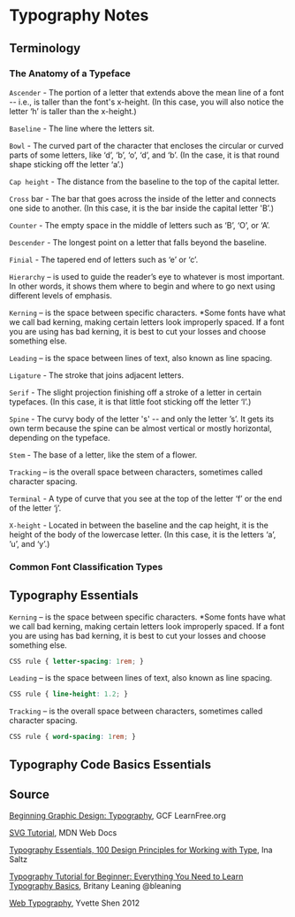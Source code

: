 # Typography Notes

## Terminology
### The Anatomy of a Typeface
`Ascender` - The portion of a letter that extends above the mean line of a font -- i.e., is taller than the font's x-height. (In this case, you will also notice the letter ‘h’ is taller than the x-height.)

`Baseline` - The line where the letters sit.

`Bowl` - The curved part of the character that encloses the circular or curved parts of some letters, like ‘d’, ‘b’, ‘o’, ‘d’, and ‘b’. (In the case, it is that round shape sticking off the letter ‘a’.)

`Cap height` - The distance from the baseline to the top of the capital letter.

`Cross` bar - The bar that goes across the inside of the letter and connects one side to another. (In this case, it is the bar inside the capital letter 'B’.)

`Counter` - The empty space in the middle of letters such as ‘B’, ‘O’, or ‘A’.

`Descender` - The longest point on a letter that falls beyond the baseline.

`Finial` - The tapered end of letters such as ‘e’ or ‘c’.

`Hierarchy` – is used to guide the reader’s eye to whatever is most important. In other words, it shows them where to begin and where to go next using different levels of emphasis.

`Kerning` – is the space between specific characters. *Some fonts have what we call bad kerning, making certain letters look improperly spaced. If a font you are using has bad kerning, it is best to cut your losses and choose something else.

`Leading` – is the space between lines of text, also known as line spacing.

`Ligature` - The stroke that joins adjacent letters.

`Serif` - The slight projection finishing off a stroke of a letter in certain typefaces. (In this case, it is that little foot sticking off the letter ‘l’.)

`Spine` - The curvy body of the letter 's' -- and only the letter ’s’. It gets its own term because the spine can be almost vertical or mostly horizontal, depending on the typeface.

`Stem` - The base of a letter, like the stem of a flower.

`Tracking` – is the overall space between characters, sometimes called character spacing.

`Terminal` - A type of curve that you see at the top of the letter ‘f’ or the end of the letter ‘j’.

`X-height` - Located in between the baseline and the cap height, it is the height of the body of the lowercase letter. (In this case, it is the letters ‘a’, ’u’, and ‘y’.)

### Common Font Classification Types



## Typography Essentials
`Kerning` – is the space between specific characters. *Some fonts have what we call bad kerning, making certain letters look improperly spaced. If a font you are using has bad kerning, it is best to cut your losses and choose something else.
```css
CSS rule { letter-spacing: 1rem; }
```

`Leading` – is the space between lines of text, also known as line spacing.
```css
CSS rule { line-height: 1.2; }
```

`Tracking` – is the overall space between characters, sometimes called character spacing.
```css
CSS rule { word-spacing: 1rem; }
```

## Typography Code Basics Essentials

## Source
[Beginning Graphic Design: Typography](https://edu.gcfglobal.org/en/beginning-graphic-design/typography/1/ ), GCF LearnFree.org

[SVG Tutorial](https://developer.mozilla.org/en-US/docs/Web/SVG/Tutorial), MDN Web Docs

[Typography Essentials, 100 Design Principles for Working with Type](https://www.goodreads.com/book/show/6832833-typography-essentials), Ina Saltz

[Typography Tutorial for Beginner: Everything You Need to Learn Typography Basics](https://blog.hubspot.com/marketing/typography-terms-introduction), Britany Leaning @bleaning 

[Web Typography](http://smad.jmu.edu/shen/webtype/baseline.html), Yvette Shen 2012